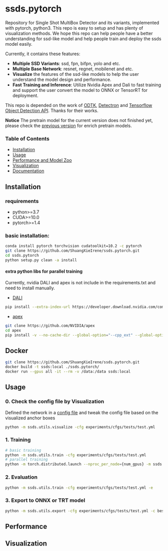 # ssds.pytorch
Repository for Single Shot MultiBox Detector and its variants, implemented with pytorch, python3. This repo is easy to setup and has plenty of visualization methods. We hope this repo can help people have a better understanding for ssd-like model and help people train and deploy the ssds model easily.

Currently, it contains these features:
- **Multiple SSD Variants**: ssd, fpn, bifpn, yolo and etc.
- **Multiple Base Network**: resnet, regnet, mobilenet and etc.
- **Visualize** the features of the ssd-like models to help the user understand the model design and performance.
- **Fast Training and Inference**: Utilize Nvidia Apex and Dali to fast training and support the user convert the model to ONNX or TensorRT for deployment.

This repo is depended on the work of [ODTK](https://github.com/NVIDIA/retinanet-examples), [Detectron](https://github.com/facebookresearch/Detectron) and [Tensorflow Object Detection API](https://github.com/tensorflow/models/tree/master/research/object_detection). Thanks for their works.

**Notice** The pretrain model for the current version does not finished yet, please check the [previous version](https://github.com/ShuangXieIrene/ssds.pytorch/tree/v0.3.1) for enrich pretrain models.

### Table of Contents
- <a href='#installation'>Installation</a>
- <a href='#usage'>Usage</a>
- <a href='#performance'>Performance and Model Zoo</a>
- <a href='#visualization'>Visualization</a>
- [Documentation](https://foreveryounggithub.github.io/ssds.doc)

## Installation
### requirements
* python>=3.7
* CUDA>=10.0
* pytorch>=1.4
### basic installation:
```bash
conda install pytorch torchvision cudatoolkit=10.2 -c pytorch
git clone https://github.com/ShuangXieIrene/ssds.pytorch.git
cd ssds.pytorch
python setup.py clean -a install
```
#### extra python libs for parallel training
Currently, nvidia DALI and apex is not include in the requirements.txt and need to install manually.

* [DALI](https://docs.nvidia.com/deeplearning/sdk/dali-developer-guide/docs/installation.html)
```bash
pip install --extra-index-url https://developer.download.nvidia.com/compute/redist/cuda/10.0 nvidia-dali
```
* [apex](https://github.com/NVIDIA/apex#linux)
```bash
git clone https://github.com/NVIDIA/apex
cd apex
pip install -v --no-cache-dir --global-option="--cpp_ext" --global-option="--cuda_ext" ./
```

## Docker
```bash
git clone https://github.com/ShuangXieIrene/ssds.pytorch.git
docker build -t ssds:local ./ssds.pytorch/
docker run --gpus all -it --rm -v /data:/data ssds:local
```

## Usage
### 0. Check the config file by Visualization
Defined the network in a [config file](experiments/cfgs/tests/test.yml) and tweak the config file based on the visualized anchor boxes
```bash
python -m ssds.utils.visualize -cfg experiments/cfgs/tests/test.yml
```

### 1. Training
```bash
# basic training
python -m ssds.utils.train -cfg experiments/cfgs/tests/test.yml
# parallel training
python -m torch.distributed.launch --nproc_per_node={num_gpus} -m ssds.utils.train_ddp -cfg experiments/cfgs/tests/test.yml
```

### 2. Evaluation
```bash
python -m ssds.utils.train -cfg experiments/cfgs/tests/test.yml -e
```

### 3. Export to ONNX or TRT model
```bash
python -m ssds.utils.export -cfg experiments/cfgs/tests/test.yml -c best_mAP.pth -h
```

## Performance


## Visualization